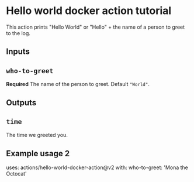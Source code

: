 # Hello world docker action tutorial

This action prints "Hello World" or "Hello" + the name of a person to greet to the log.

## Inputs

## `who-to-greet`

**Required** The name of the person to greet. Default `"World"`.

## Outputs

## `time`

The time we greeted you.

## Example usage 2

uses: actions/hello-world-docker-action@v2
with:
  who-to-greet: 'Mona the Octocat'
